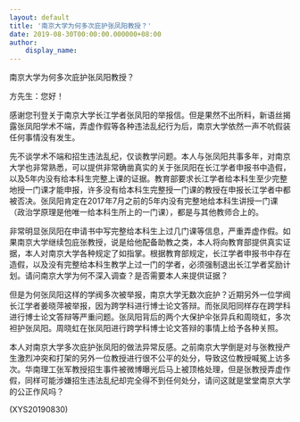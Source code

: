 ```yaml
---
layout: default
title: '南京大学为何多次庇护张凤阳教授？'
date: 2019-08-30T00:00:00.000000+08:00
author:
    display_name: 
---
```


南京大学为何多次庇护张凤阳教授？

方先生：您好！

感谢您刊登关于南京大学长江学者张凤阳的举报信。但是果然不出所料，新语丝揭露张凤阳学术不端，弄虚作假等各种违法乱纪行为后，南京大学依然一声不吭假装任何事情没有发生。

先不谈学术不端和招生违法乱纪，仅谈教学问题。本人与张凤阳共事多年，对南京大学也非常熟悉，可以提供非常确凿真实的关于张凤阳在长江学者申报书中造假，以及5年内没有给本科生完整上课的证据。教育部要求长江学者给本科生至少完整地授一门课才能申报，许多没有给本科生完整授一门课的教授在申报长江学者中都被否决。张凤阳肯定在2017年7月之前的5年内没有完整地给本科生讲授一门课（政治学原理是他唯一给本科生所上的一门课），都是与其他教师合上的。

非常明显张凤阳在申请书中写完整给本科生上过几门课等信息，严重弄虚作假。如果南京大学继续包庇张教授，说是给他配备助教之类，本人将向教育部提供真实证据，本人对南京大学各种规定了如指掌。根据教育部规定，长江学者申报书中存在造假，以及没有完整给本科生教学上过一门的学者，必须强制退出长江学者奖励计划。请问南京大学为何不深入调查？是否需要本人来提供证据？

但是为何张凤阳这样的学阀多次被举报，南京大学无数次庇护？近期另外一位学阀长江学者姜晓萍被举报，因为跨学科进行博士论文答辩。而张凤阳同样存在跨学科进行博士论文答辩等严重问题。张凤阳背后的两个大保护伞张异兵和周晓虹，多次袒护张凤阳。周晓虹在张凤阳进行跨学科博士论文答辩的事情上给予各种关照。

本人对南京大学多次庇护张凤阳的做法异常反感。之前南京大学倒是对与张教授产生激烈冲突和打架的另外一位教授进行很不公平的处分，导致这位教授喊冤上访多次。华南理工张军教授招生事件被微博曝光后马上被顶格处理，但是张教授弄虚作假，同样可能涉嫌招生违法乱纪却完全得不到任何处分，请问这就是堂堂南京大学的公正作风吗？

(XYS20190830)

